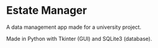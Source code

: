 # Estate Manager
A data management app made for a university project.

Made in Python with Tkinter (GUI) and SQLite3 (database).
